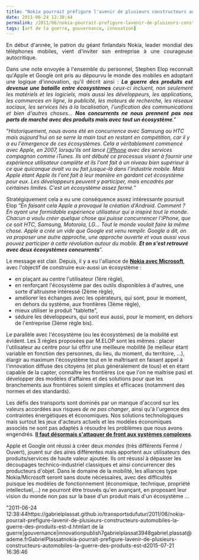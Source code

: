 ```yaml
---
title: "Nokia pourrait préfigure l'avenir de plusieurs constructeurs automobiles : la guerre des produits est devenue la guerre des écosystèmes''"
date: 2011-06-24 12:38:44
permalink: /2011/06/nokia-pourrait-prefigure-lavenir-de-plusieurs-constructeurs-automobiles-la-guerre-des-produits-est-d.html
tags: [art de la guerre, gouvernance, innovation]
---
```


<p style="text-align: justify">En début d'année, le patron du géant finlandais Nokia, leader mondial des téléphones mobiles, vient d'inviter son entreprise à une courageuse autocritique.</p> <p style="text-align: justify">Dans une note envoyée à l'ensemble du personnel, Stephen Elop reconnaît qu'Apple et Google ont pris au dépourvu le monde des mobiles en adoptant une logique d'innovation, qu'il décrit ainsi : <em><strong>La guerre des produits est devenue une bataille entre écosystèmes</strong>  ceux-ci incluent, non seulement les matériels et les logiciels, mais aussi les développeurs, les applications, les commerces en ligne, la publicité, les moteurs de recherche, les réseaux sociaux, les services liés à la localisation, l'unification des communications et bien d'autres choses... <strong>Nos concurrents ne nous prennent pas nos parts de marché avec des produits mais avec tout un écosystème</strong>." </em></p>   <!--more-->   <p style=""text-align: justify"">“<em>Historiquement, nous avons été en concurrence avec Samsung ou HTC mais aujourd'hui on se serre la main tout en restant en compétition, car il y a eu l'émergence de ces écosystèmes. Cela a véritablement commencé avec Apple, en 2007, lorsqu'ils ont lancé <a href=""http://ad.zanox.com/ppc/?12578179C1092602940T&ULP=[[http://mobile-shop.orange.fr/telephones-portables/1/Apple/]]"" rel=""nofollow"">l'iPhone</a> avec des services compagnon comme iTunes. Ils ont débuté ce processus visant à fournir une expérience utilisateur complète et ils l'ont fait à un niveau bien supérieur à ce que quiconque avait vu ou fait jusque-là dans l'industrie mobile. Mais Apple étant Apple ils l'ont fait à leur manière en gardant cet écosystème pour eux. Les développeurs peuvent y participer, mais encadrés par certaines limites. C'est un écosystème assez fermé.</em>”</p> <p style=""text-align: justify"">Stratégiquement cela a eu une conséquence assez intéressante poursuit Elop “<em>En faisant cela Apple a provoqué la création d'Android. Comment ? En ayant une formidable expérience utilisateur qui a inspiré tout le monde. Chacun a voulu créer quelque chose qui puisse concurrencer l'iPhone, que ce soit HTC, Samsung, Motorola, LG… Tout le monde voulait faire la même chose. Apple a créé un vide que Google est venu remplir. Google a dit, on va proposer une autre approche, une approche ouverte et vous aussi vous pouvez participer à cette révolution autour du mobile. <strong>Et on s'est retrouvé avec deux écosystèmes concurrents</strong></em>”.</p> <p style=""text-align: justify"">Le message est clair. Depuis, il y a eu l'alliance de <strong><a href=""http://www.igeneration.fr/0-apple/stephen-elop-et-les-5-defis-des-windows-phone-nokia-49352"" target=""_blank"">Nokia avec Microsoft</a></strong>, avec l'objectif de construire eux-aussi un écosystème :</p> <ul> <li> <div style=""text-align: justify"">en plaçant au centre l'utilisateur (1ère règle),</div> </li> <li> <div style=""text-align: justify"">en renforçant l'écosystème par des outils disponibles à d'autres, une sorte d'altruisme intéressé (2ème règle),</div> </li> <li> <div style=""text-align: justify"">améliorer les échanges avec les opérateurs, qui sont, pour le moment, en dehors du système, aux frontières (3ème règle),</div> </li> <li> <div style=""text-align: justify"">mieux utiliser le produit "tablette",</div> </li> <li> <div style=""text-align: justify"">séduire les développeurs, qui sont eux aussi, pour le moment, en dehors de l'entreprise (3ème règle bis).</div> </li> </ul> <p style=""text-align: justify"">Le parallèle avec l'écosystème (ou les écosystèmes) de la mobilité est évident. Les 3 règles proposées par M.ELOP sont les mêmes : placer l'utilisateur au centre pour lui offrir une meilleure mobilité (le meilleur étant variable en fonction des personnes, du lieu, du moment, du territoire, ...), élargir au maximum l'écosystème tout en le maîtrisant en faisant appel à l'innovation diffuse des citoyens (et plus généralement de tous) et en étant capable de la capter, connaître les frontières (ce que l'on ne maîtrise pas) et développer des modèles d'affaires et des solutions pour que les branchements aux frontières soient simples et efficaces (notamment des normes et des standards).</p> <p style=""text-align: justify"">Les défis des transports sont dominés par un manque d'accord sur les valeurs accordées aux risques <em>de ne pas changer</em>, ainsi qu'à l'urgence des contraintes énergétiques et économiques. Nos solutions technologiques mais surtout les jeux d'acteurs actuels et les modèles économiques associés ne sont pas adaptés à résoudre les problèmes que nous avons engendrés. <strong><a href="https://gabrielplassat.github.io/transportsdufutur/2011/04/metanote-tdf-11-transports-mobilites-introduction-a-la-pensee-complexe.html"" target=""_blank"">Il faut désormais s'attaquer de front aux systèmes complexes</a></strong>.</p> <p style=""text-align: justify"">Apple et Google ont réussi à créer deux <em>mondes </em>(très différents Fermé / Ouvert), jouent sur des aires différentes mais apportent aux utilisateurs des produits/services de haute valeur ajoutée. Ils ont résussi à dépasser les découpages technico-industriel classiques et ainsi concurrencer des producteurs d'objet. Dans le domaine de la mobilité, les alliances type Nokia/Microsoft seront sans doute nécessaires, avec des difficultés puisque les modèles de fonctionnement (économique, technique, propriété intellectuel,...) ne pourront être trouvés qu'en avançant, en proposant leur vision du monde non pas sur la base d'un produit mais d'un écosystème ...</p>"2011-06-24 12:38:44https://gabrielplassat.github.io/transportsdufutur/2011/06/nokia-pourrait-prefigure-lavenir-de-plusieurs-constructeurs-automobiles-la-guerre-des-produits-est-d.htmlart de la guerre|gouvernance|innovationpublish7gabrielplassat3948gabriel.plassat@ademe.frGabrielPlassatnokia-pourrait-prefigure-lavenir-de-plusieurs-constructeurs-automobiles-la-guerre-des-produits-est-d2015-07-21 16:36:46
